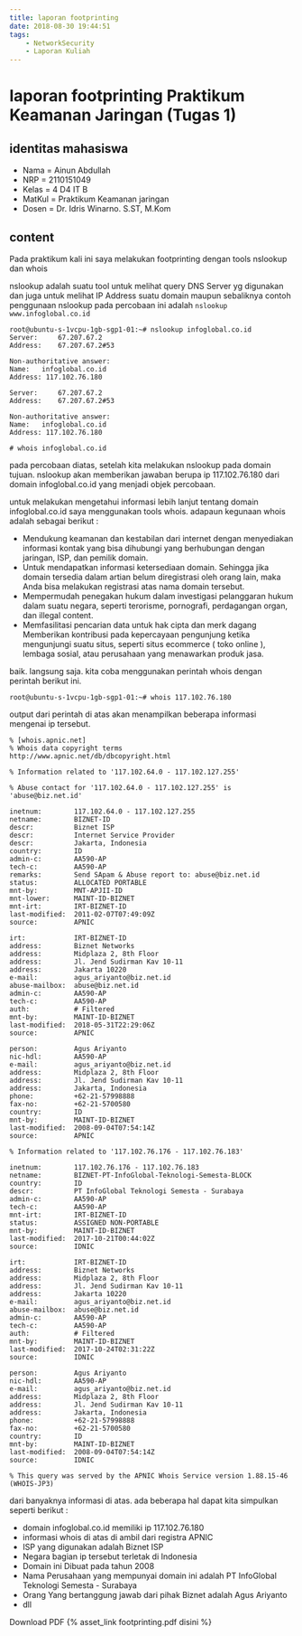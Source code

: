 ```yaml
---
title: laporan footprinting
date: 2018-08-30 19:44:51
tags: 
    - NetworkSecurity
    - Laporan Kuliah
---
```


# laporan footprinting Praktikum Keamanan Jaringan (Tugas 1)
## identitas mahasiswa
- Nama    = Ainun Abdullah
- NRP     = 2110151049
- Kelas   = 4 D4 IT B
- MatKul  = Praktikum Keamanan jaringan
- Dosen   = Dr. Idris Winarno. S.ST, M.Kom

## content
Pada praktikum kali ini saya melakukan footprinting dengan tools nslookup dan whois

nslookup adalah suatu tool untuk melihat query DNS Server yg digunakan dan juga untuk melihat IP Address suatu domain maupun sebaliknya contoh penggunaan nslookup pada percobaan ini adalah ``nslookup www.infoglobal.co.id``
<!-- more -->


```
root@ubuntu-s-1vcpu-1gb-sgp1-01:~# nslookup infoglobal.co.id
Server:     67.207.67.2
Address:    67.207.67.2#53

Non-authoritative answer:
Name:   infoglobal.co.id
Address: 117.102.76.180

Server:     67.207.67.2
Address:    67.207.67.2#53

Non-authoritative answer:
Name:   infoglobal.co.id
Address: 117.102.76.180

# whois infoglobal.co.id
```

pada percobaan diatas, setelah kita melakukan nslookup pada domain tujuan. nslookup akan memberikan jawaban berupa ip 117.102.76.180 dari domain infoglobal.co.id yang menjadi objek percobaan.

untuk melakukan mengetahui informasi lebih lanjut tentang domain infoglobal.co.id saya menggunakan tools whois. adapaun kegunaan whois adalah sebagai berikut :

- Mendukung keamanan dan kestabilan dari internet dengan menyediakan informasi kontak yang bisa dihubungi yang berhubungan dengan jaringan, ISP, dan pemilik domain.
- Untuk mendapatkan informasi ketersediaan domain. Sehingga jika domain tersedia dalam artian belum diregistrasi oleh orang lain, maka Anda bisa melakukan registrasi atas nama domain tersebut.
- Mempermudah penegakan hukum dalam investigasi pelanggaran hukum dalam suatu negara, seperti terorisme, pornografi, perdagangan organ, dan illegal content.
- Memfasilitasi pencarian data untuk hak cipta dan merk dagang Memberikan kontribusi pada kepercayaan pengunjung ketika mengunjungi suatu situs, seperti situs ecommerce ( toko online ), lembaga sosial, atau perusahaan yang menawarkan produk jasa.

baik. langsung saja. kita coba menggunakan perintah whois dengan perintah berikut ini.

```
root@ubuntu-s-1vcpu-1gb-sgp1-01:~# whois 117.102.76.180

```

output dari perintah di atas akan menampilkan beberapa informasi mengenai ip tersebut. 
```
% [whois.apnic.net]
% Whois data copyright terms    http://www.apnic.net/db/dbcopyright.html

% Information related to '117.102.64.0 - 117.102.127.255'

% Abuse contact for '117.102.64.0 - 117.102.127.255' is 'abuse@biz.net.id'

inetnum:        117.102.64.0 - 117.102.127.255
netname:        BIZNET-ID
descr:          Biznet ISP
descr:          Internet Service Provider
descr:          Jakarta, Indonesia
country:        ID
admin-c:        AA590-AP
tech-c:         AA590-AP
remarks:        Send SApam & Abuse report to: abuse@biz.net.id
status:         ALLOCATED PORTABLE
mnt-by:         MNT-APJII-ID
mnt-lower:      MAINT-ID-BIZNET
mnt-irt:        IRT-BIZNET-ID
last-modified:  2011-02-07T07:49:09Z
source:         APNIC

irt:            IRT-BIZNET-ID
address:        Biznet Networks
address:        Midplaza 2, 8th Floor
address:        Jl. Jend Sudirman Kav 10-11
address:        Jakarta 10220
e-mail:         agus_ariyanto@biz.net.id
abuse-mailbox:  abuse@biz.net.id
admin-c:        AA590-AP
tech-c:         AA590-AP
auth:           # Filtered
mnt-by:         MAINT-ID-BIZNET
last-modified:  2018-05-31T22:29:06Z
source:         APNIC

person:         Agus Ariyanto
nic-hdl:        AA590-AP
e-mail:         agus_ariyanto@biz.net.id
address:        Midplaza 2, 8th Floor
address:        Jl. Jend Sudirman Kav 10-11
address:        Jakarta, Indonesia
phone:          +62-21-57998888
fax-no:         +62-21-5700580
country:        ID
mnt-by:         MAINT-ID-BIZNET
last-modified:  2008-09-04T07:54:14Z
source:         APNIC

% Information related to '117.102.76.176 - 117.102.76.183'

inetnum:        117.102.76.176 - 117.102.76.183
netname:        BIZNET-PT-InfoGlobal-Teknologi-Semesta-BLOCK
country:        ID
descr:          PT InfoGlobal Teknologi Semesta - Surabaya
admin-c:        AA590-AP
tech-c:         AA590-AP
mnt-irt:        IRT-BIZNET-ID
status:         ASSIGNED NON-PORTABLE
mnt-by:         MAINT-ID-BIZNET
last-modified:  2017-10-21T00:44:02Z
source:         IDNIC

irt:            IRT-BIZNET-ID
address:        Biznet Networks
address:        Midplaza 2, 8th Floor
address:        Jl. Jend Sudirman Kav 10-11
address:        Jakarta 10220
e-mail:         agus_ariyanto@biz.net.id
abuse-mailbox:  abuse@biz.net.id
admin-c:        AA590-AP
tech-c:         AA590-AP
auth:           # Filtered
mnt-by:         MAINT-ID-BIZNET
last-modified:  2017-10-24T02:31:22Z
source:         IDNIC

person:         Agus Ariyanto
nic-hdl:        AA590-AP
e-mail:         agus_ariyanto@biz.net.id
address:        Midplaza 2, 8th Floor
address:        Jl. Jend Sudirman Kav 10-11
address:        Jakarta, Indonesia
phone:          +62-21-57998888
fax-no:         +62-21-5700580
country:        ID
mnt-by:         MAINT-ID-BIZNET
last-modified:  2008-09-04T07:54:14Z
source:         IDNIC

% This query was served by the APNIC Whois Service version 1.88.15-46 (WHOIS-JP3)
```

dari banyaknya informasi di atas. ada beberapa hal dapat kita simpulkan seperti berikut :

- domain infoglobal.co.id memiliki ip 117.102.76.180
- informasi whois di atas di ambil dari registra APNIC
- ISP yang digunakan adalah Biznet ISP
- Negara bagian ip tersebut terletak di Indonesia
- Domain ini Dibuat pada tahun 2008
- Nama Perusahaan yang mempunyai domain ini adalah PT InfoGlobal Teknologi Semesta - Surabaya
- Orang Yang bertanggung jawab dari pihak Biznet adalah Agus Ariyanto
- dll

Download PDF  {% asset_link footprinting.pdf disini %}
